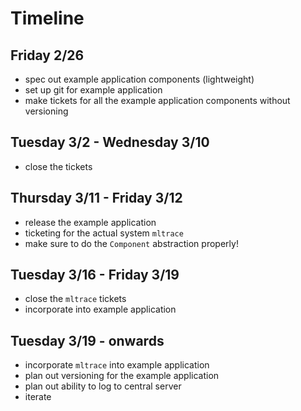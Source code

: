 # Timeline

## Friday 2/26

* spec out example application components (lightweight)
* set up git for example application
* make tickets for all the example application components without versioning

## Tuesday 3/2 - Wednesday 3/10

* close the tickets

## Thursday 3/11 - Friday 3/12

* release the example application
* ticketing for the actual system `mltrace`
* make sure to do the `Component` abstraction properly!

## Tuesday 3/16 - Friday 3/19

* close the `mltrace` tickets
* incorporate into example application

## Tuesday 3/19 - onwards

* incorporate `mltrace` into example application
* plan out versioning for the example application
* plan out ability to log to central server
* iterate